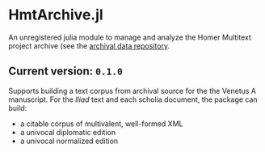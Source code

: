 # HmtArchive.jl

An unregistered julia module to manage and analyze the Homer Multitext project archive (see the [archival data repository](https://github.com/homermultitext/hmt-archive).


## Current version: `0.1.0`

Supports building a text corpus from archival source for the the Venetus A manuscript.  For the *Iliad* text and each scholia document, the package can build:

- a citable corpus of multivalent, well-formed XML
- a univocal diplomatic edition
- a univocal normalized edition
